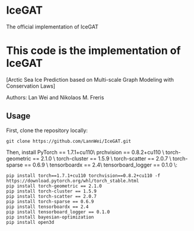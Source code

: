 # IceGAT
The official implementation of IceGAT
# This code is the implementation of IceGAT
[Arctic Sea Ice Prediction based on Multi-scale Graph Modeling with Conservation Laws]

Authors: Lan Wei and Nikolaos M. Freris

## Usage
First, clone the repository locally:
```
git clone https://github.com/LannWei/IceGAT.git
```
Then, install PyTorch == 1.7.1+cu110\\
prchvision == 0.8.2+cu110 \\
torch-geometric == 2.1.0 \\
torch-cluster == 1.5.9 \\
torch-scatter == 2.0.7 \\
torch-sparse == 0.6.9 \\
tensorboardx == 2.4\\
tensorboard_logger == 0.1.0 \\:
```
pip install torch==1.7.1+cu110 torchvision==0.8.2+cu110 -f https://download.pytorch.org/whl/torch_stable.html
pip install torch-geometric == 2.1.0
pip install torch-cluster == 1.5.9
pip install torch-scatter == 2.0.7
pip install torch-sparse == 0.6.9
pip install tensorboardx == 2.4
pip install tensorboard_logger == 0.1.0
pip install bayesian-optimization
pip install open3d
```



